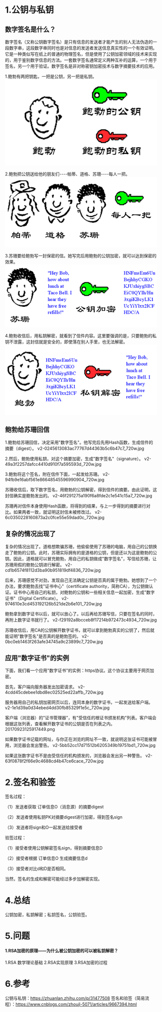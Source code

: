 # 1.公钥与私钥

## 数字签名是什么？
数字签名（又称公钥数字签名）是只有信息的发送者才能产生的别人无法伪造的一段数字串，这段数字串同时也是对信息的发送者发送信息真实性的一个有效证明。它是一种类似写在纸上的普通的物理签名，但是使用了公钥加密领域的技术来实现的，用于鉴别数字信息的方法。一套数字签名通常定义两种互补的运算，一个用于签名，另一个用于验证。数字签名是非对称密钥加密技术与数字摘要技术的应用。

1.鲍勃有两把钥匙，一把是公钥，另一把是私钥。
![](/static/image/v2-0a3c1343033691312369bb255e82859e_720w.jpg)

2.鲍勃把公钥送给他的朋友们----帕蒂、道格、苏珊----每人一把。
![](/static/image/v2-adae32dd7d25f392f28afdad12bfaac2_720w.jpg)

3.苏珊要给鲍勃写一封保密的信。她写完后用鲍勃的公钥加密，就可以达到保密的效果。
![](/static/image/v2-59d13a2824992cfaf52c031df9e50294_720w.jpg)

4.鲍勃收信后，用私钥解密，就看到了信件内容。这里要强调的是，只要鲍勃的私钥不泄露，这封信就是安全的，即使落在别人手里，也无法解密。
![](/static/image/v2-510c5194f1f6d3bc6a704999efd8272d_720w.jpg)



## 鲍勃给苏珊回信
1.鲍勃给苏珊回信，决定采用"数字签名"。他写完后先用Hash函数，生成信件的摘要（digest）。
v2-0245613083ac77767d44363b5c6b47c7_720w.jpg

2.然后，鲍勃使用私钥，对这个摘要加密，生成"数字签名"（signature）。
v2-49a3f2257dafcc4410d910f7a595593d_720w.jpg

3.鲍勃将这个签名，附在信件下面，一起发给苏珊。
v2-94fb9e16abf561e86648545596990904_720w.jpg

苏珊收信后，取下数字签名，用鲍勃的公钥解密，得到信件的摘要。由此证明，这封信确实是鲍勃发出的。
v2-46f291275a190f6a8fde2c1e541c15a7_720w.jpg

苏珊再对信件本身使用Hash函数，将得到的结果，与上一步得到的摘要进行对比。如果两者一致，就证明这封信未被修改过。
v2-6c0350228160873a2c0fce55e59dad0c_720w.jpg

## 复杂的情况出现了
复杂的情况出现了。道格想欺骗苏珊，他偷偷使用了苏珊的电脑，用自己的公钥换走了鲍勃的公钥。此时，苏珊实际拥有的是道格的公钥，但是还以为这是鲍勃的公钥。因此，道格就可以冒充鲍勃，用自己的私钥做成"数字签名"，写信给苏珊，让苏珊用假的鲍勃公钥进行解密。
v2-cd1b6574f8112d3ba90b951819df4836_720w.jpg

后来，苏珊感觉不对劲，发现自己无法确定公钥是否真的属于鲍勃。她想到了一个办法，要求鲍勃去找"证书中心"（certificate authority，简称CA），为公钥做认证。证书中心用自己的私钥，对鲍勃的公钥和一些相关信息一起加密，生成"数字证书"（Digital Certificate）。
v2-974610e3cd453192126b521de2b6e101_720w.jpg


鲍勃拿到数字证书以后，就可以放心了。以后再给苏珊写信，只要在签名的同时，再附上数字证书就行了。
v2-f29192a8bcceb8f17214b972473c4934_720w.jpg


苏珊收信后，用CA的公钥解开数字证书，就可以拿到鲍勃真实的公钥了，然后就能证明"数字签名"是否真的是鲍勃签的。
v2-0bc0eb1463f263afe34745a9c23899c7_720w.jpg

## 应用"数字证书"的实例
下面，我们看一个应用"数字证书"的实例：https协议。这个协议主要用于网页加密。

首先，客户端向服务器发出加密请求。
v2-4cdd45cdebee1dbd8ec02525ed22affb_720w.jpg

服务器用自己的私钥加密网页以后，连同本身的数字证书，一起发送给客户端。
v2-1e1d39a0d34ebed4dd30fb85329f1e5c_720w.jpg

客户端（浏览器）的"证书管理器"，有"受信任的根证书颁发机构"列表。客户端会根据这张列表，查看解开数字证书的公钥是否在列表之内。
20170923125917449.png

如果数字证书记载的网址，与你正在浏览的网址不一致，就说明这张证书可能被冒用，浏览器会发出警告。
v2-5bb52cc17d71512b6205349b19751bd1_720w.jpg

如果这张数字证书不是由受信任的机构颁发的，浏览器会发出另一种警告。
v2-63f0878f2f66e9c4688cd4b47ce6cace_720w.jpg
# 2.签名和验签

签名过程：

（1）发送者获取 订单信息O（消息源）的摘要digest

（2）发送者使用私钥PK对摘要digest进行加密，得到签名sign

（3）发送者将sign和O一起发送给接受者

验签过程：

（1）接受者使用公钥解密签名sign，得到摘要信息D

（2）接受者根据 订单信息O 生成摘要信息d

（3）接受者对比d和D是否相同。

当然，签名的生成和解密可能经过多步加解密实现。

# 4.总结

公钥加密，私钥解密；私钥签名，公钥验签。

# 5.问题
#### 1.RSA加密的原理——为什么被公钥加密的可以被私钥解密？
1.RSA 数学理论基础
2.RSA实现原理
3.RSA加密的过程

# 6.参考
公钥与私钥：https://zhuanlan.zhihu.com/p/31477508
签名和验签（简易流程）：https://www.cnblogs.com/zhoujl-5071/articles/9667394.html


